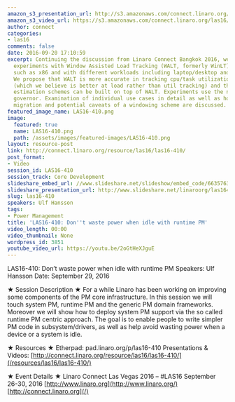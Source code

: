 ```yaml
---
amazon_s3_presentation_url: http://s3.amazonaws.com/connect.linaro.org/las16/Presentations/Thursday/LAS16-410%20-%20Don%27t%20waste%20power%20when%20idle%20with%20runtime%20PM.pdf
amazon_s3_video_url: https://s3.amazonaws.com/connect.linaro.org/las16/Videos/Thursday/LAS16-410%20Don%27t%20waste%20power%20when%20idle%20with%20runtime%20PM.mp4
author: connect
categories:
- las16
comments: false
date: 2016-09-20 17:10:59
excerpt: Continuing the discussion from Linaro Connect Bangkok 2016, we discuss further
  experiments with Window Assisted Load Tracking (WALT, formerly WinLT) on other architectures
  such as x86 and with different workloads including laptop/desktop and server usecases.
  We propose that WALT is more accurate in tracking cpu/task utilization than PELT
  (which we believe is better at load rather than util tracking) and that better utilization
  estimation schemes can be built on top of WALT. Experiments use the new schedutil
  governor. Examination of individual use cases in detail as well as how to handle
  migration and potential caveats of a windowing scheme are discussed.
featured_image_name: LAS16-410.png
image:
  featured: true
  name: LAS16-410.png
  path: /assets/images/featured-images/LAS16-410.png
layout: resource-post
link: http://connect.linaro.org/resource/las16/las16-410/
post_format:
- Video
session_id: LAS16-410
session_track: Core Development
slideshare_embed_url: //www.slideshare.net/slideshow/embed_code/66357630
slideshare_presentation_url: http://www.slideshare.net/linaroorg/las16410-dont-waste-power-when-idle-with-runtime-pm
slug: las16-410
speakers: Ulf Hansson
tags:
- Power Management
title: 'LAS16-410: Don''t waste power when idle with runtime PM'
video_length: 00:00
video_thumbnail: None
wordpress_id: 3851
youtube_video_url: https://youtu.be/2oGtHeXJguE
---
```


LAS16-410: Don’t waste power when idle with runtime PM
Speakers: Ulf Hansson
Date: September 29, 2016

★ Session Description ★
For a while Linaro has been working on improving some components of the PM core infrastructure. In this session we will touch system PM, runtime PM and the generic PM domain frameworks. Moreover we will show how to deploy system PM support via the so called runtime PM centric approach. The goal is to enable people to write simpler PM code in subsystem/drivers, as well as help avoid wasting power when a device or a system is idle.

★ Resources ★
Etherpad: pad.linaro.org/p/las16-410
Presentations & Videos: [http://connect.linaro.org/resource/las16/las16-410/](/resources/las16/las16-410/)

★ Event Details ★
Linaro Connect Las Vegas 2016 – #LAS16
September 26-30, 2016
[http://www.linaro.org](http://www.linaro.org/)
[http://connect.linaro.org](/)